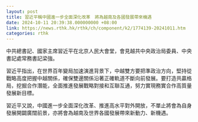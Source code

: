```yaml
---
layout: post
title: 習近平稱中國進一步全面深化改革　將為越南及各國發展帶來機遇
date: 2024-10-11 20:39:38.000000000 +08:00
link: https://news.rthk.hk/rthk/ch/component/k2/1774139-20241011.htm
categories: rthk
---
```


中共總書記、國家主席習近平在北京人民大會堂，會見越共中央政治局委員、中央書記處常務書記梁強。

習近平指出，在世界百年變局加速演進背景下，中越雙方要把準政治方向，堅持從戰略高度把握中越關係，確保雙邊關係沿著正確軌道不斷向前發展。要打造共贏格局，挖掘合作潛能，全面推進發展戰略對接和互聯互通，努力實現務實合作高質量發展新目標。

習近平又說，中國進一步全面深化改革、推進高水平對外開放，不單止將會為自身發展開闢廣闊前景，亦將會為越南及世界各國發展帶來新動力、新機遇。

